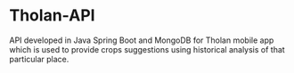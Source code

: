 # Tholan-API
API developed in Java Spring Boot and MongoDB for Tholan mobile app which is used to provide crops suggestions using historical analysis of that particular place.
